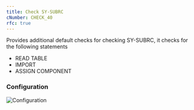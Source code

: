 ```yaml
---
title: Check SY-SUBRC
cNumber: CHECK_40
rfc: true
---
```


Provides additional default checks for checking SY-SUBRC, it checks for the following statements

- READ TABLE
- IMPORT
- ASSIGN COMPONENT

### Configuration
![Configuration](/img/default_conf.png)